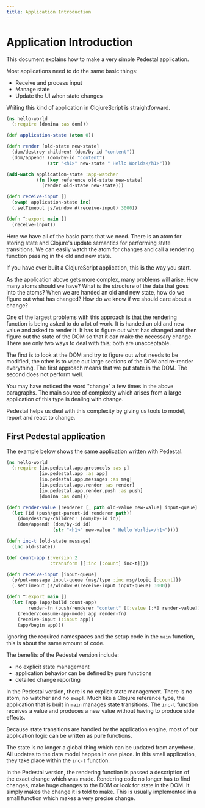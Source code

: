 ```yaml
---
title: Application Introduction
---
```


<!--
 Copyright 2013 Relevance, Inc.

 The use and distribution terms for this software are covered by the
 Eclipse Public License 1.0 (http://opensource.org/licenses/eclipse-1.0)
 which can be found in the file epl-v10.html at the root of this distribution.

 By using this software in any fashion, you are agreeing to be bound by
 the terms of this license.

 You must not remove this notice, or any other, from this software.
-->

# Application Introduction

This document explains how to make a very simple Pedestal
application.

Most applications need to do the same basic things:

* Receive and process input
* Manage state
* Update the UI when state changes

Writing this kind of application in ClojureScript is straightforward.

```clojure
(ns hello-world
  (:require [domina :as dom]))

(def application-state (atom 0))

(defn render [old-state new-state]
  (dom/destroy-children! (dom/by-id "content"))
  (dom/append! (dom/by-id "content")
               (str "<h1>" new-state " Hello Worlds</h1>")))

(add-watch application-state :app-watcher
           (fn [key reference old-state new-state]
             (render old-state new-state)))

(defn receive-input []
  (swap! application-state inc)
  (.setTimeout js/window #(receive-input) 3000))

(defn ^:export main []
  (receive-input))
```

Here we have all of the basic parts that we need. There is an atom for
storing state and Clojure's update semantics for performing state
transitions. We can easily watch the atom for changes and call a
rendering function passing in the old and new state.

If you have ever built a ClojureScript application, this is the way
you start.

As the application above gets more complex, many problems will
arise. How many atoms should we have? What is the structure of the
data that goes into the atoms? When we are handed an old and new
state, how do we figure out what has changed? How do we know if we
should care about a change?

One of the largest problems with this approach is that the rendering
function is being asked to do a lot of work. It is handed an old and
new value and asked to render it. It has to figure out what has
changed and then figure out the state of the DOM so that it can make
the necessary change. There are only two ways to deal with this; both
are unacceptable.

The first is to look at the DOM and try to figure out what needs to be
modified, the other is to wipe out large sections of the DOM and
re-render everything. The first approach means that we put state in
the DOM. The second does not perform well.

You may have noticed the word "change" a few times in the above
paragraphs. The main source of complexity which arises from a
large application of this type is dealing with change.

Pedestal helps us deal with this complexity by giving us tools to
model, report and react to change. 


## First Pedestal application

The example below shows the same application written with Pedestal.

```clojure
(ns hello-world
  (:require [io.pedestal.app.protocols :as p]
            [io.pedestal.app :as app]
            [io.pedestal.app.messages :as msg]
            [io.pedestal.app.render :as render]
            [io.pedestal.app.render.push :as push]
            [domina :as dom]))

(defn render-value [renderer [_ path old-value new-value] input-queue]
  (let [id (push/get-parent-id renderer path)]
    (dom/destroy-children! (dom/by-id id))
    (dom/append! (dom/by-id id)
                 (str "<h1>" new-value " Hello Worlds</h1>"))))

(defn inc-t [old-state message]
  (inc old-state))

(def count-app {:version 2
                :transform [[:inc [:count] inc-t]]})

(defn receive-input [input-queue]
  (p/put-message input-queue {msg/type :inc msg/topic [:count]})
  (.setTimeout js/window #(receive-input input-queue) 3000))

(defn ^:export main []
  (let [app (app/build count-app)
        render-fn (push/renderer "content" [[:value [:*] render-value]])]
    (render/consume-app-model app render-fn)
    (receive-input (:input app))
    (app/begin app)))

```

Ignoring the required namespaces and the setup code in the `main`
function, this is about the same amount of code.

The benefits of the Pedestal version include:

* no explicit state management
* application behavior can be defined by pure functions
* detailed change reporting

In the Pedestal version, there is no explicit state management. There
is no atom, no watcher and no `swap!`. Much like a Clojure reference
type, the application that is built in `main` manages state
transitions. The `inc-t` function receives a value and produces a new
value without having to produce side effects.

Because state transitions are handled by the application engine, most
of our application logic can be written as pure functions.

The state is no longer a global thing which can be updated from
anywhere. All updates to the data model happen in one place. In this
small application, they take place within the `inc-t` function.

In the Pedestal version, the rendering function is passed a
description of the exact change which was made. Rendering code no
longer has to find changes, make huge changes to the DOM or look for
state in the DOM. It simply makes the change it is told to make. This
is usually implemented in a small function which makes a very precise
change.
